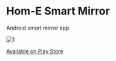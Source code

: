# Hom-E Smart Mirror
Android smart mirror app


![1](https://cloud.githubusercontent.com/assets/14241502/12705596/848ab1f2-c829-11e5-9c53-58c6569a259a.jpg)

[Available on Play Store](https://play.google.com/store/apps/details?id=timfuzail.homesmartmirror)
